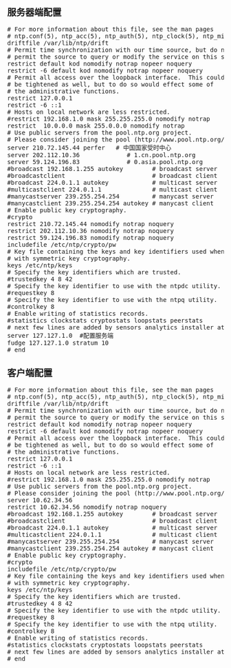 ## 服务器端配置

<pre>
# For more information about this file, see the man pages
# ntp.conf(5), ntp_acc(5), ntp_auth(5), ntp_clock(5), ntp_misc(5), ntp_mon(5).
driftfile /var/lib/ntp/drift
# Permit time synchronization with our time source, but do not
# permit the source to query or modify the service on this system.
restrict default kod nomodify notrap nopeer noquery
restrict -6 default kod nomodify notrap nopeer noquery
# Permit all access over the loopback interface.  This could
# be tightened as well, but to do so would effect some of
# the administrative functions.
restrict 127.0.0.1
restrict -6 ::1
# Hosts on local network are less restricted.
#restrict 192.168.1.0 mask 255.255.255.0 nomodify notrap
restrict  10.0.0.0 mask 255.0.0.0 nomodify notrap
# Use public servers from the pool.ntp.org project.
# Please consider joining the pool (http://www.pool.ntp.org/join.html).
server 210.72.145.44 perfer   # 中国国家受时中心
server 202.112.10.36             # 1.cn.pool.ntp.org
server 59.124.196.83             # 0.asia.pool.ntp.org
#broadcast 192.168.1.255 autokey        # broadcast server
#broadcastclient                        # broadcast client
#broadcast 224.0.1.1 autokey            # multicast server
#multicastclient 224.0.1.1              # multicast client
#manycastserver 239.255.254.254         # manycast server
#manycastclient 239.255.254.254 autokey # manycast client
# Enable public key cryptography.
#crypto
restrict 210.72.145.44 nomodify notrap noquery
restrict 202.112.10.36 nomodify notrap noquery
restrict 59.124.196.83 nomodify notrap noquery
includefile /etc/ntp/crypto/pw
# Key file containing the keys and key identifiers used when operating
# with symmetric key cryptography.
keys /etc/ntp/keys
# Specify the key identifiers which are trusted.
#trustedkey 4 8 42
# Specify the key identifier to use with the ntpdc utility.
#requestkey 8
# Specify the key identifier to use with the ntpq utility.
#controlkey 8
# Enable writing of statistics records.
#statistics clockstats cryptostats loopstats peerstats
# next few lines are added by sensors analytics installer at 2017-06-08 10:18:35.237173
server 127.127.1.0  #配置服务端
fudge 127.127.1.0 stratum 10
# end
</pre>



## 客户端配置
<pre>
# For more information about this file, see the man pages
# ntp.conf(5), ntp_acc(5), ntp_auth(5), ntp_clock(5), ntp_misc(5), ntp_mon(5).
driftfile /var/lib/ntp/drift
# Permit time synchronization with our time source, but do not
# permit the source to query or modify the service on this system.
restrict default kod nomodify notrap nopeer noquery
restrict -6 default kod nomodify notrap nopeer noquery
# Permit all access over the loopback interface.  This could
# be tightened as well, but to do so would effect some of
# the administrative functions.
restrict 127.0.0.1
restrict -6 ::1
# Hosts on local network are less restricted.
#restrict 192.168.1.0 mask 255.255.255.0 nomodify notrap
# Use public servers from the pool.ntp.org project.
# Please consider joining the pool (http://www.pool.ntp.org/join.html).
server 10.62.34.56
restrict 10.62.34.56 nomodify notrap noquery
#broadcast 192.168.1.255 autokey        # broadcast server
#broadcastclient                        # broadcast client
#broadcast 224.0.1.1 autokey            # multicast server
#multicastclient 224.0.1.1              # multicast client
#manycastserver 239.255.254.254         # manycast server
#manycastclient 239.255.254.254 autokey # manycast client
# Enable public key cryptography.
#crypto
includefile /etc/ntp/crypto/pw
# Key file containing the keys and key identifiers used when operating
# with symmetric key cryptography.
keys /etc/ntp/keys
# Specify the key identifiers which are trusted.
#trustedkey 4 8 42
# Specify the key identifier to use with the ntpdc utility.
#requestkey 8
# Specify the key identifier to use with the ntpq utility.
#controlkey 8
# Enable writing of statistics records.
#statistics clockstats cryptostats loopstats peerstats
# next few lines are added by sensors analytics installer at 2017-06-08 10:18:34.680091
# end
</pre>
